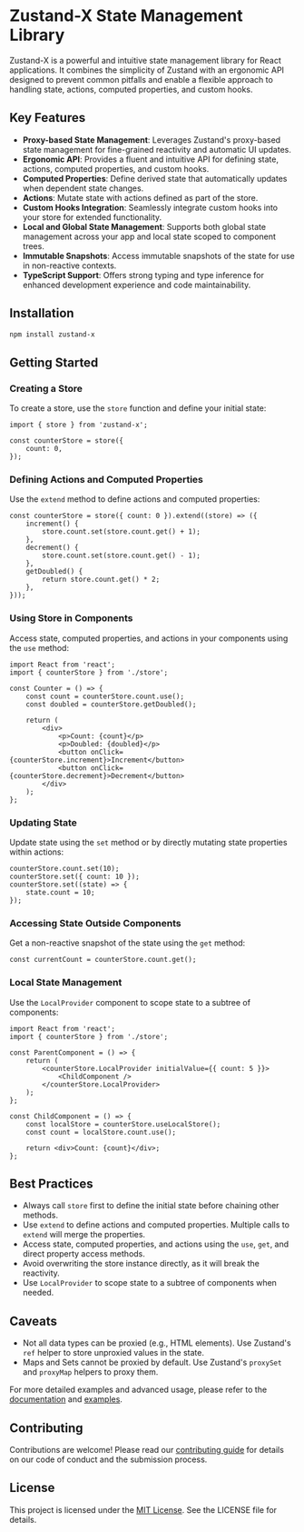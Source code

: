 # Zustand-X State Management Library

Zustand-X is a powerful and intuitive state management library for React applications. It combines the simplicity of Zustand with an ergonomic API designed to prevent common pitfalls and enable a flexible approach to handling state, actions, computed properties, and custom hooks.

## Key Features

- **Proxy-based State Management**: Leverages Zustand's proxy-based state management for fine-grained reactivity and automatic UI updates.
- **Ergonomic API**: Provides a fluent and intuitive API for defining state, actions, computed properties, and custom hooks.
- **Computed Properties**: Define derived state that automatically updates when dependent state changes.
- **Actions**: Mutate state with actions defined as part of the store.
- **Custom Hooks Integration**: Seamlessly integrate custom hooks into your store for extended functionality.
- **Local and Global State Management**: Supports both global state management across your app and local state scoped to component trees.
- **Immutable Snapshots**: Access immutable snapshots of the state for use in non-reactive contexts.
- **TypeScript Support**: Offers strong typing and type inference for enhanced development experience and code maintainability.

## Installation

```bash
npm install zustand-x
```

## Getting Started

### Creating a Store

To create a store, use the `store` function and define your initial state:

```tsx
import { store } from 'zustand-x';

const counterStore = store({
	count: 0,
});
```

### Defining Actions and Computed Properties

Use the `extend` method to define actions and computed properties:

```tsx
const counterStore = store({ count: 0 }).extend((store) => ({
	increment() {
		store.count.set(store.count.get() + 1);
	},
	decrement() {
		store.count.set(store.count.get() - 1);
	},
	getDoubled() {
		return store.count.get() * 2;
	},
}));
```

### Using Store in Components

Access state, computed properties, and actions in your components using the `use` method:

```tsx
import React from 'react';
import { counterStore } from './store';

const Counter = () => {
	const count = counterStore.count.use();
	const doubled = counterStore.getDoubled();

	return (
		<div>
			<p>Count: {count}</p>
			<p>Doubled: {doubled}</p>
			<button onClick={counterStore.increment}>Increment</button>
			<button onClick={counterStore.decrement}>Decrement</button>
		</div>
	);
};
```

### Updating State

Update state using the `set` method or by directly mutating state properties within actions:

```tsx
counterStore.count.set(10);
counterStore.set({ count: 10 });
counterStore.set((state) => {
	state.count = 10;
});
```

### Accessing State Outside Components

Get a non-reactive snapshot of the state using the `get` method:

```tsx
const currentCount = counterStore.count.get();
```

### Local State Management

Use the `LocalProvider` component to scope state to a subtree of components:

```tsx
import React from 'react';
import { counterStore } from './store';

const ParentComponent = () => {
	return (
		<counterStore.LocalProvider initialValue={{ count: 5 }}>
			<ChildComponent />
		</counterStore.LocalProvider>
	);
};

const ChildComponent = () => {
	const localStore = counterStore.useLocalStore();
	const count = localStore.count.use();

	return <div>Count: {count}</div>;
};
```

## Best Practices

- Always call `store` first to define the initial state before chaining other methods.
- Use `extend` to define actions and computed properties. Multiple calls to `extend` will merge the properties.
- Access state, computed properties, and actions using the `use`, `get`, and direct property access methods.
- Avoid overwriting the store instance directly, as it will break the reactivity.
- Use `LocalProvider` to scope state to a subtree of components when needed.

## Caveats

- Not all data types can be proxied (e.g., HTML elements). Use Zustand's `ref` helper to store unproxied values in the state.
- Maps and Sets cannot be proxied by default. Use Zustand's `proxySet` and `proxyMap` helpers to proxy them.

For more detailed examples and advanced usage, please refer to the [documentation](link-to-documentation) and [examples](link-to-examples).

## Contributing

Contributions are welcome! Please read our [contributing guide](link-to-contributing-guide) for details on our code of conduct and the submission process.

## License

This project is licensed under the [MIT License](link-to-license). See the LICENSE file for details.
